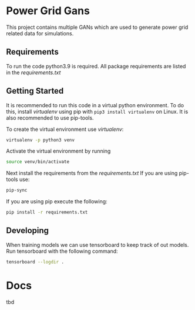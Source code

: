 # Power Grid Gans
This project contains multiple GANs which are used to generate power grid related data for simulations.

## Requirements
To run the code python3.9 is required. All package requirements are listed in
the *requirements.txt*

## Getting Started
It is recommended to run this code in a virtual python environment. To do this,
install *virtualenv* using pip with `pip3 install virtualenv` on Linux.
It is also recommended to use pip-tools.

To create the virtual environment use *virtualenv*:
```bash
virtualenv -p python3 venv
```

Activate the virtual environment by running
```bash
source venv/bin/activate
```

Next install the requirements from the *requirements.txt*
If you are using pip-tools use:
```bash
pip-sync
```

If you are using pip execute the following:
```bash
pip install -r requirements.txt
```

## Developing
When training models we can use tensorboard to keep track of out models.
Run tensorboard with the following command:
```bash
tensorboard --logdir . 
```
# Docs
tbd
